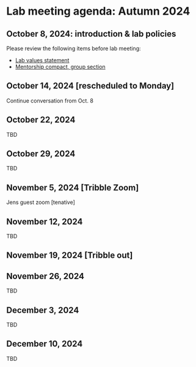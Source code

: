 # Lab meeting agenda: Autumn 2024

## October 8, 2024: introduction & lab policies
Please review the following items before lab meeting: 
- [Lab values statement](https://tribblelab.org/values/)
- [Mentorship compact, group section](https://www.biology.washington.edu/sites/default/files/general/Biology_MentorshipCompactChecklist_DEC_suggestions2021-04-28.pdf)
## October 14, 2024 [rescheduled to Monday]
Continue conversation from Oct. 8
## October 22, 2024
TBD
## October 29, 2024
TBD
## November 5, 2024 [Tribble Zoom] 
Jens guest zoom [tenative]
## November 12, 2024
TBD
## November 19, 2024 [Tribble out] 
## November 26, 2024
TBD
## December 3, 2024
TBD
## December 10, 2024
TBD
